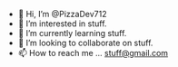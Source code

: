 - 👋 Hi, I’m @PizzaDev712
- 👀 I’m interested in stuff.
- 🌱 I’m currently learning stuff.
- 💞️ I’m looking to collaborate on stuff.
- 📫 How to reach me ... stuff@gmail.com

<!---
PizzaDev712/PizzaDev712 is a ✨ special ✨ repository because its `README.md` (this file) appears on your GitHub profile.
You can click the Preview link to take a look at your changes.
--->
